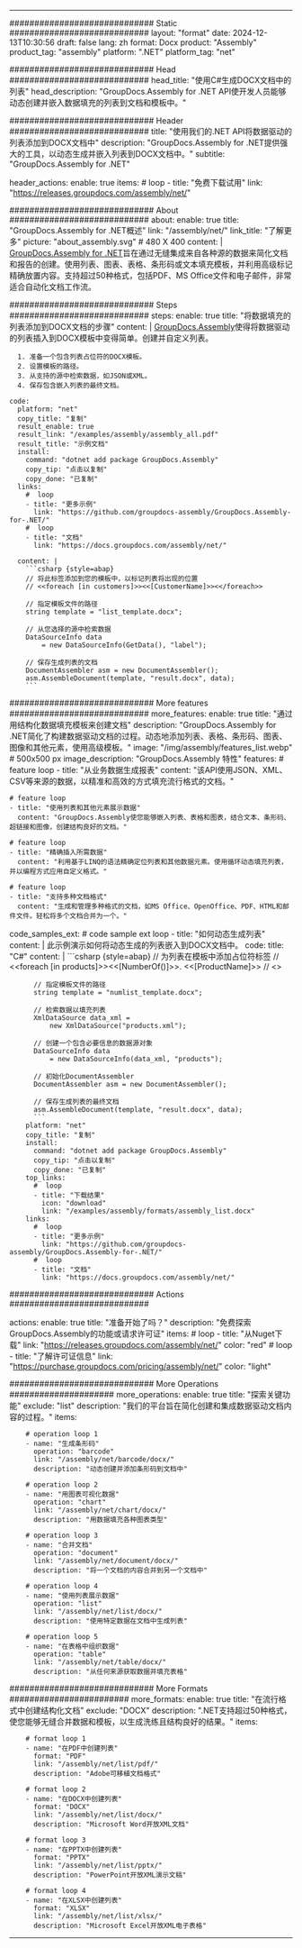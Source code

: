 



---
############################# Static ############################
layout: "format"
date:  2024-12-13T10:30:56
draft: false
lang: zh
format: Docx
product: "Assembly"
product_tag: "assembly"
platform: ".NET"
platform_tag: "net"

############################# Head ############################
head_title: "使用C#生成DOCX文档中的列表"
head_description: "GroupDocs.Assembly for .NET API使开发人员能够动态创建并嵌入数据填充的列表到文档和模板中。"

############################# Header ############################
title: "使用我们的.NET API将数据驱动的列表添加到DOCX文档中" 
description: "GroupDocs.Assembly for .NET提供强大的工具，以动态生成并嵌入列表到DOCX文档中。"
subtitle: "GroupDocs.Assembly for .NET" 

header_actions:
  enable: true
  items:
    #  loop
    - title: "免费下载试用"
      link: "https://releases.groupdocs.com/assembly/net/"
      
############################# About ############################
about:
    enable: true
    title: "GroupDocs.Assembly for .NET概述"
    link: "/assembly/net/"
    link_title: "了解更多"
    picture: "about_assembly.svg" # 480 X 400
    content: |
       [GroupDocs.Assembly for .NET](/assembly/net/)旨在通过无缝集成来自各种源的数据来简化文档和报告的创建。使用列表、图表、表格、条形码或文本填充模板，并利用高级标记精确放置内容。支持超过50种格式，包括PDF、MS Office文件和电子邮件，非常适合自动化文档工作流。

############################# Steps ############################
steps:
    enable: true
    title: "将数据填充的列表添加到DOCX文档的步骤"
    content: |
      [GroupDocs.Assembly](/assembly/net/)使得将数据驱动的列表插入到DOCX模板中变得简单。创建并自定义列表。
      
      1. 准备一个包含列表占位符的DOCX模板。
      2. 设置模板的路径。
      3. 从支持的源中检索数据，如JSON或XML。
      4. 保存包含嵌入列表的最终文档。
   
    code:
      platform: "net"
      copy_title: "复制"
      result_enable: true
      result_link: "/examples/assembly/assembly_all.pdf"
      result_title: "示例文档"
      install:
        command: "dotnet add package GroupDocs.Assembly"
        copy_tip: "点击以复制"
        copy_done: "已复制"
      links:
        #  loop
        - title: "更多示例"
          link: "https://github.com/groupdocs-assembly/GroupDocs.Assembly-for-.NET/"
        #  loop
        - title: "文档"
          link: "https://docs.groupdocs.com/assembly/net/"
          
      content: |
        ```csharp {style=abap}
        // 将此标签添加到您的模板中，以标记列表将出现的位置
        // <<foreach [in customers]>><<[CustomerName]>><</foreach>>

        // 指定模板文件的路径
        string template = "list_template.docx";

        // 从您选择的源中检索数据
        DataSourceInfo data 
            = new DataSourceInfo(GetData(), "label");

        // 保存生成列表的文档
        DocumentAssembler asm = new DocumentAssembler();
        asm.AssembleDocument(template, "result.docx", data);
        ```            

############################# More features ############################
more_features:
  enable: true
  title: "通过用结构化数据填充模板来创建文档"
  description: "GroupDocs.Assembly for .NET简化了构建数据驱动文档的过程。动态地添加列表、表格、条形码、图表、图像和其他元素，使用高级模板。"
  image: "/img/assembly/features_list.webp" # 500x500 px
  image_description: "GroupDocs.Assembly 特性"
  features:
    # feature loop
    - title: "从业务数据生成报表"
      content: "该API使用JSON、XML、CSV等来源的数据，以精准和高效的方式填充流行格式的文档。"

    # feature loop
    - title: "使用列表和其他元素展示数据"
      content: "GroupDocs.Assembly使您能够嵌入列表、表格和图表，结合文本、条形码、超链接和图像，创建结构良好的文档。"

    # feature loop
    - title: "精确插入所需数据"
      content: "利用基于LINQ的语法精确定位列表和其他数据元素。使用循环动态填充列表，并以编程方式应用自定义格式。"

    # feature loop
    - title: "支持多种文档格式"
      content: "生成和管理多种格式的文档，如MS Office、OpenOffice、PDF、HTML和邮件文件。轻松将多个文档合并为一个。"
      
  code_samples_ext:
    # code sample ext loop
    - title: "如何动态生成列表"
      content: |
        此示例演示如何将动态生成的列表嵌入到DOCX文档中。
      code:
        title: "C#"
        content: |
          ```csharp {style=abap}
          // 为列表在模板中添加占位符标签
          // <<foreach [in products]>><<[NumberOf()]>>. <<[ProductName]>>
          // <</foreach>>

          // 指定模板文件的路径
          string template = "numlist_template.docx";

          // 检索数据以填充列表
          XmlDataSource data_xml =
              new XmlDataSource("products.xml");

          // 创建一个包含必要信息的数据源对象
          DataSourceInfo data 
              = new DataSourceInfo(data_xml, "products");

          // 初始化DocumentAssembler
          DocumentAssembler asm = new DocumentAssembler();

          // 保存生成列表的最终文档
          asm.AssembleDocument(template, "result.docx", data);
          ```
        platform: "net"
        copy_title: "复制"
        install:
          command: "dotnet add package GroupDocs.Assembly"
          copy_tip: "点击以复制"
          copy_done: "已复制"
        top_links:
          #  loop
          - title: "下载结果"
            icon: "download"
            link: "/examples/assembly/formats/assembly_list.docx"
        links:
          #  loop
          - title: "更多示例"
            link: "https://github.com/groupdocs-assembly/GroupDocs.Assembly-for-.NET/"
          #  loop
          - title: "文档"
            link: "https://docs.groupdocs.com/assembly/net/"
            

            


############################# Actions ############################

actions:
  enable: true
  title: "准备开始了吗？"
  description: "免费探索GroupDocs.Assembly的功能或请求许可证"
  items:
    #  loop
    - title: "从Nuget下载"
      link: "https://releases.groupdocs.com/assembly/net/"
      color: "red"
        #  loop
    - title: "了解许可证信息"
      link: "https://purchase.groupdocs.com/pricing/assembly/net/"
      color: "light"


############################# More Operations #####################
more_operations:
    enable: true
    title: "探索关键功能"
    exclude: "list"
    description: "我们的平台旨在简化创建和集成数据驱动文档内容的过程。"
    items: 
          
        # operation loop 1
        - name: "生成条形码"
          operation: "barcode"
          link: "/assembly/net/barcode/docx/"
          description: "动态创建并添加条形码到文档中"

        # operation loop 2
        - name: "用图表可视化数据"
          operation: "chart"
          link: "/assembly/net/chart/docx/"
          description: "用数据填充各种图表类型"

        # operation loop 3
        - name: "合并文档"
          operation: "document"
          link: "/assembly/net/document/docx/"
          description: "将一个文档的内容合并到另一个文档中"

        # operation loop 4
        - name: "使用列表展示数据"
          operation: "list"
          link: "/assembly/net/list/docx/"
          description: "使用特定数据在文档中生成列表"

        # operation loop 5
        - name: "在表格中组织数据"
          operation: "table"
          link: "/assembly/net/table/docx/"
          description: "从任何来源获取数据并填充表格"
         
          
############################# More Formats ########################
more_formats:
    enable: true
    title: "在流行格式中创建结构化文档"
    exclude: "DOCX"
    description: ".NET支持超过50种格式，使您能够无缝合并数据和模板，以生成洗练且结构良好的结果。"
    items: 
          
        # format loop 1
        - name: "在PDF中创建列表"
          format: "PDF"
          link: "/assembly/net/list/pdf/"
          description: "Adobe可移植文档格式"
          
        # format loop 2
        - name: "在DOCX中创建列表"
          format: "DOCX"
          link: "/assembly/net/list/docx/"
          description: "Microsoft Word开放XML文档"
          
        # format loop 3
        - name: "在PPTX中创建列表"
          format: "PPTX"
          link: "/assembly/net/list/pptx/"
          description: "PowerPoint开放XML演示文稿"
          
        # format loop 4
        - name: "在XLSX中创建列表"
          format: "XLSX"
          link: "/assembly/net/list/xlsx/"
          description: "Microsoft Excel开放XML电子表格"


          

---
